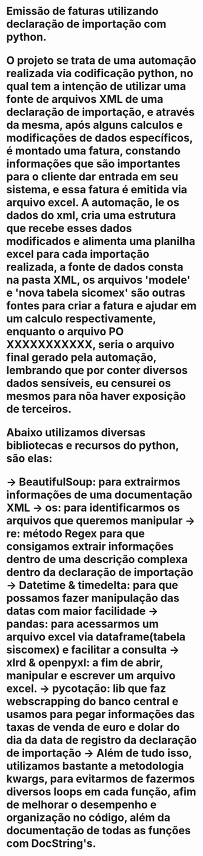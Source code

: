 <h1>Emissão de faturas utilizando declaração de importação com python.

O projeto se trata de uma automação realizada via codificação python, no qual tem a intenção de utilizar uma fonte de arquivos XML de uma declaração de importação, e através da mesma, após alguns calculos e modificações de dados específicos, é montado uma fatura, constando informações que são importantes para o cliente dar entrada em seu sistema, e essa fatura é emitida via arquivo excel. A automação, le os dados do xml, cria uma estrutura que recebe esses dados modificados e alimenta uma planilha excel para cada importação realizada, a fonte de dados consta na pasta XML, os arquivos 'modele' e 'nova tabela sicomex' são outras fontes para criar a fatura e ajudar em um calculo respectivamente, enquanto o arquivo PO XXXXXXXXXXX, seria o arquivo final gerado pela automação, lembrando que por conter diversos dados sensíveis, eu censurei os mesmos para nõa haver exposição de terceiros.

Abaixo utilizamos diversas bibliotecas e recursos do python, são elas:

-> **BeautifulSoup**: para extrairmos informações de uma documentação XML
-> **os**: para identificarmos os arquivos que queremos manipular
-> **re**: método Regex para que consigamos extrair informações dentro de uma descrição complexa dentro da declaração de importação
-> **Datetime & timedelta**: para que possamos fazer manipulação das datas com maior facilidade
-> **pandas**: para acessarmos um arquivo excel via dataframe(tabela siscomex) e facilitar a consulta
-> **xlrd & openpyxl**: a fim de abrir, manipular e escrever um arquivo excel.
-> **pycotação**: lib que faz webscrapping do banco central e usamos para pegar informações das taxas de venda de euro e dolar do dia da data de registro
da declaração de importação
-> Além de tudo isso, utilizamos bastante a metodologia **kwargs**, para evitarmos de fazermos diversos loops em cada função, afim de melhorar o desempenho e organização no código, além da documentação de todas as funções com **DocString's**.
